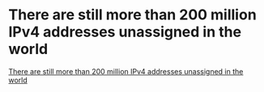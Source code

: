 # There are still more than 200 million IPv4 addresses unassigned in the world
[There are still more than 200 million IPv4 addresses unassigned in the world](https://aiwithcloud.com/2022/09/19/there_are_still_more_than_200_million_ipv4_addresses_unassigned_in_the_world/)